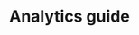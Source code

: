 ---
title: Analytics guide
bundle: apama
icon: "c8y-icon c8y-icon-data-explorer"
type: root
layout: root
weight: 110
---